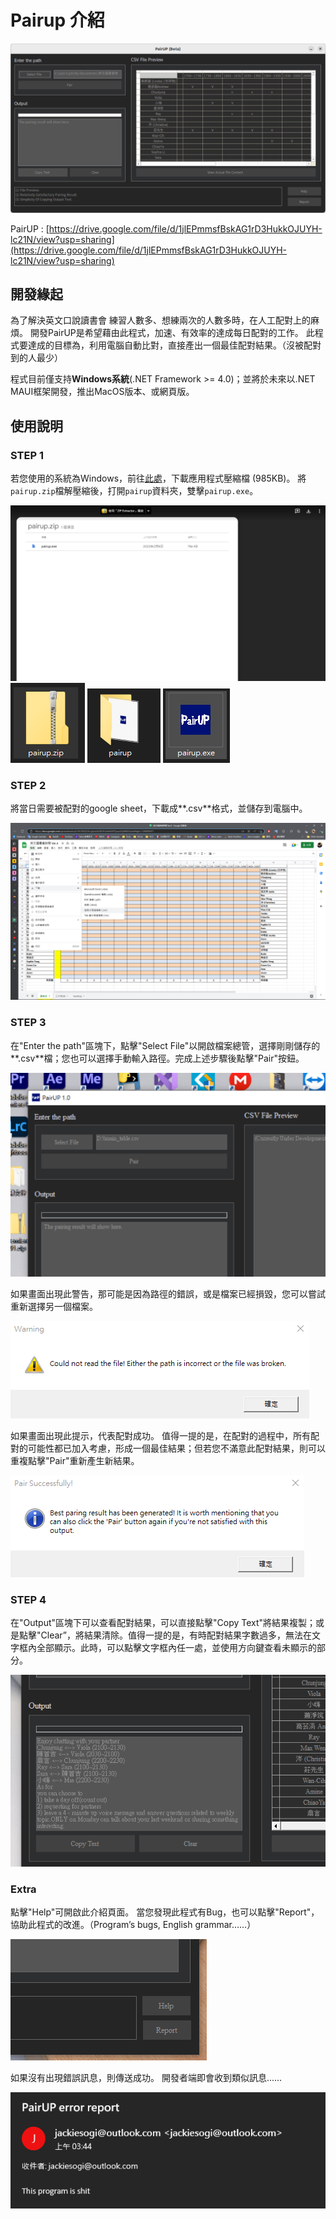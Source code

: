 # Pairup 介紹

![](./image/thumbnail.png)

PairUP : [https://drive.google.com/file/d/1jlEPmmsfBskAG1rD3HukkOJUYH-lc21N/view?usp=sharing](https://drive.google.com/file/d/1jlEPmmsfBskAG1rD3HukkOJUYH-lc21N/view?usp=sharing)

## 開發緣起

為了解決英文口說讀書會 練習人數多、想練兩次的人數多時，在人工配對上的麻煩。
開發PairUP是希望藉由此程式，加速、有效率的達成每日配對的工作。
此程式要達成的目標為，利用電腦自動比對，直接產出一個最佳配對結果。（沒被配對到的人最少）

程式目前僅支持**Windows系統**(.NET Framework >= 4.0)；並將於未來以.NET MAUI框架開發，推出MacOS版本、或網頁版。

## 使用說明

### STEP 1

若您使用的系統為Windows，前往[此處](https://drive.google.com/file/d/1jlEPmmsfBskAG1rD3HukkOJUYH-lc21N/view?usp=sharing)，下載應用程式壓縮檔 (985KB)。
將`pairup.zip`檔解壓縮後，打開`pairup`資料夾，雙擊`pairup.exe`。

![](./image/drive.png)
![](./image/zip.png)
![](./image/folder.png)
![](./image/icon.png)

### STEP 2

將當日需要被配對的google sheet，下載成**.csv**格式，並儲存到電腦中。

![](./image/sheet.png)

### STEP 3

在"Enter the path"區塊下，點擊"Select File"以開啟檔案總管，選擇剛剛儲存的**.csv**檔；您也可以選擇手動輸入路徑。完成上述步驟後點擊"Pair"按鈕。

![](./image/desktop.png)

如果畫面出現此警告，那可能是因為路徑的錯誤，或是檔案已經損毀，您可以嘗試重新選擇另一個檔案。

![](./image/bad.png)

如果畫面出現此提示，代表配對成功。
值得一提的是，在配對的過程中，所有配對的可能性都已加入考慮，形成一個最佳結果；但若您不滿意此配對結果，則可以重複點擊"Pair"重新產生新結果。

![](./image/good.png)

### STEP 4

在"Output"區塊下可以查看配對結果，可以直接點擊"Copy Text"將結果複製；或是點擊"Clear”，將結果清除。值得一提的是，有時配對結果字數過多，無法在文字框內全部顯示。此時，可以點擊文字框內任一處，並使用方向鍵查看未顯示的部分。

![](./image/left.png)

### Extra

點擊"Help"可開啟此介紹頁面。
當您發現此程式有Bug，也可以點擊"Report"，協助此程式的改進。（Program’s bugs, English grammar……）

![](./image/report-button.png)

如果沒有出現錯誤訊息，則傳送成功。
開發者端即會收到類似訊息......

![](./image/email.png)